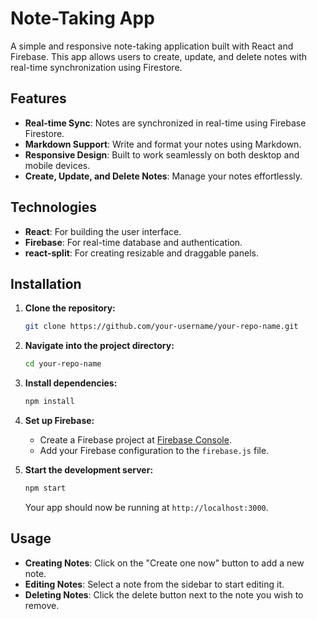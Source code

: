# Note-Taking App

A simple and responsive note-taking application built with React and Firebase. This app allows users to create, update, and delete notes with real-time synchronization using Firestore.

## Features

- **Real-time Sync**: Notes are synchronized in real-time using Firebase Firestore.
- **Markdown Support**: Write and format your notes using Markdown.
- **Responsive Design**: Built to work seamlessly on both desktop and mobile devices.
- **Create, Update, and Delete Notes**: Manage your notes effortlessly.

## Technologies

- **React**: For building the user interface.
- **Firebase**: For real-time database and authentication.
- **react-split**: For creating resizable and draggable panels.

## Installation

1. **Clone the repository:**

    ```bash
    git clone https://github.com/your-username/your-repo-name.git
    ```

2. **Navigate into the project directory:**

    ```bash
    cd your-repo-name
    ```

3. **Install dependencies:**

    ```bash
    npm install
    ```

4. **Set up Firebase:**
   - Create a Firebase project at [Firebase Console](https://console.firebase.google.com/).
   - Add your Firebase configuration to the `firebase.js` file.

5. **Start the development server:**

    ```bash
    npm start
    ```

    Your app should now be running at `http://localhost:3000`.

## Usage

- **Creating Notes**: Click on the "Create one now" button to add a new note.
- **Editing Notes**: Select a note from the sidebar to start editing it.
- **Deleting Notes**: Click the delete button next to the note you wish to remove.

